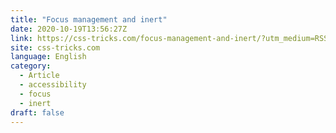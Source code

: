 ```yaml
---
title: "Focus management and inert"
date: 2020-10-19T13:56:27Z
link: https://css-tricks.com/focus-management-and-inert/?utm_medium=RSS&utm_source=news.12bit.vn
site: css-tricks.com
language: English
category:
  - Article
  - accessibility
  - focus
  - inert
draft: false
---
```

